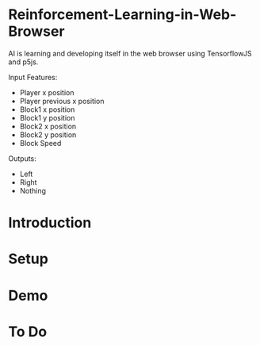 # Reinforcement-Learning-in-Web-Browser
AI is learning and developing itself in the web browser using TensorflowJS and p5js.

Input Features:
- Player x position
- Player previous x position
- Block1 x position
- Block1 y position
- Block2 x position
- Block2 y position
- Block Speed

Outputs:
- Left
- Right
- Nothing

# Introduction

# Setup

# Demo

# To Do
